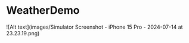 # WeatherDemo

![Alt text](images/Simulator Screenshot - iPhone 15 Pro - 2024-07-14 at 23.23.19.png)
